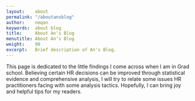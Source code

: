 ```yaml
---
layout:    about
permalink: "/aboutansblog"
author:    nmqan
keywords:  about blog
title:     About An's Blog
menutitle: About An's Blog
weight:    90
excerpt:   Brief description of An's Blog.
--- 
```


This page is dedicated to the little findings I come across when I am in Grad school. Believing certain HR decisions can be improved through statistical evidence and comprehensive analysis, I will try to relate some issues HR practitioners facing with some analysis tactics. Hopefully, I can bring joy and helpful tips for my readers.
